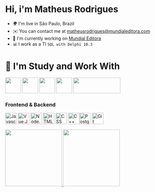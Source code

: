 # Hi, i'm Matheus Rodrigues <br>

* 🌍  I'm live in São Paulo, Brazil
* ✉️  You can contact me at [matheusrodrigues@mundialeditora.com](mailto:matheusrodrigues@mundialeditora.com)
* 🚀  I'm currently working on [Mundial Editora](https://www.mundialeditora.com/)
* 📊  I work as a TI `SQL with Delphi 10.3`
  
 # 🧠  I'm Study and Work With
 <img src="https://cdn-icons-png.flaticon.com/512/5968/5968252.png" width="50" height="50"> <img src="https://cdn-icons-png.flaticon.com/512/5968/5968306.png" width="50" height="50"> <img src="https://static-00.iconduck.com/assets.00/gnu-r-icon-2048x2026-yqaq600y.png" width="50" height="50"> <img src="https://upload.wikimedia.org/wikipedia/commons/thumb/c/c3/Python-logo-notext.svg/1869px-Python-logo-notext.svg.png" width="50" height="50"> <img src="https://static.wixstatic.com/media/3ee1d0_beb542cd4bd6455fa3fd2d06a360e716~mv2.png/v1/fit/w_886,h_243,al_c,q_80/file.jpg" width="150" height="50"> 
  
### Frontend & Backend

<p align="left">
<a href="https://developer.mozilla.org/en-US/docs/Web/JavaScript" target="_blank" rel="noreferrer"><img src="https://raw.githubusercontent.com/danielcranney/readme-generator/main/public/icons/skills/javascript-colored.svg" width="36" height="36" alt="Javascript" /></a>
  <a href="https://vuejs.org/" target="_blank" rel="noreferrer"><img src="https://raw.githubusercontent.com/danielcranney/readme-generator/main/public/icons/skills/vuejs-colored.svg" width="36" height="36" alt="Vue.JS" /></a>
    <a href="https://nodejs.org/en/" target="_blank" rel="noreferrer"><img src="https://raw.githubusercontent.com/danielcranney/readme-generator/main/public/icons/skills/nodejs-colored.svg" width="36" height="36" alt="Node.JS" /></a>
  <a href="https://developer.mozilla.org/en-US/docs/Glossary/HTML5" target="_blank" rel="noreferrer"><img src="https://raw.githubusercontent.com/danielcranney/readme-generator/main/public/icons/skills/html5-colored.svg" width="36" height="36" alt="HTML5" /></a>
  <a href="https://developer.mozilla.org/pt-BR/docs/Web/CSS" target="_blank" rel="noreferrer"><img src="https://raw.githubusercontent.com/danielcranney/readme-generator/main/public/icons/skills/css3-colored.svg" width="36" height="36" alt="CSS" /></a>  
 <a href="https://docs.microsoft.com/en-us/cpp/?view=msvc-170" target="_blank" rel="noreferrer"><img src="https://raw.githubusercontent.com/danielcranney/readme-generator/main/public/icons/skills/cplusplus-colored.svg" width="36" height="36" alt="C++" /></a
<a href="https://www.postgresql.org/" target="_blank" rel="noreferrer"><img src="https://raw.githubusercontent.com/danielcranney/readme-generator/main/public/icons/skills/postgresql-colored.svg" width="36" height="36" alt="PostgreSQL" /></a>
  <a href="https://git-scm.com/" target="_blank" rel="noreferrer"><img src="https://raw.githubusercontent.com/danielcranney/readme-generator/main/public/icons/skills/git-colored.svg" width="36" height="36" alt="Git" /></a>
</p>
  
  
  
  
  
 
<div>
  <a href="https://beacons.ai/Httpstheus">
  <img height="180em" src="https://github-readme-stats.vercel.app/api?username=Httpstheus&show_icons=true&theme=dark&include_all_commits=true&count_private=true"/>
  <img height="180em" src="https://github-readme-stats.vercel.app/api/top-langs/?username=Httpstheus&layout=compact&langs_count=16&theme=dark"/>
    </div>
